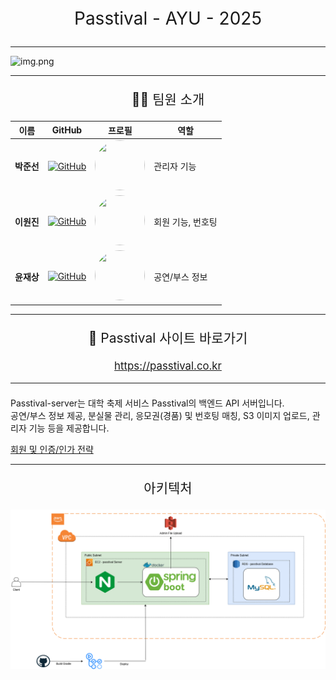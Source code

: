 
<p align="center" style="font-size:2em;"> Passtival - AYU - 2025</p>

---

![img.png](mainImage.png)

---
<p align="center" style="font-size:1.5em;"> 🤼‍♀️ 팀원 소개</p>

| 이름      | GitHub                                                                                                                         | 프로필                                                                                               | 역할      |
|---------|--------------------------------------------------------------------------------------------------------------------------------|---------------------------------------------------------------------------------------------------|---------|
| **박준선** | [![GitHub](https://img.shields.io/badge/GitHub-181717?style=flat&logo=github&logoColor=white)](https://github.com/goodjunseon) | <img src="https://github.com/goodjunseon.png" width="80" height="80" style="border-radius: 50%;"> | 관리자 기능  |
| **이원진** | [![GitHub](https://img.shields.io/badge/GitHub-181717?style=flat&logo=github&logoColor=white)](https://github.com/zldzldzz)    | <img src="https://github.com/zldzldzz.png" width="80" height="80" style="border-radius: 50%;">    | 회원 기능, 번호팅 |
| **윤재상** | [![GitHub](https://img.shields.io/badge/GitHub-181717?style=flat&logo=github&logoColor=white)](https://github.com/jae-2024)    | <img src="https://github.com/jae-2024.png" width="80" height="80" style="border-radius: 50%;">    | 공연/부스 정보 |


---

<p align="center" style="font-size:1.5em;">📌 Passtival 사이트 바로가기</p>
<p align="center" style="font-size:1.2em;"><a href="htps://passtival.co.kr" target="_blank">https://passtival.co.kr</a></p>


---

<p align="center" style="font-size:1.5em;">  </p>


Passtival-server는 대학 축제 서비스 Passtival의 백엔드 API 서버입니다.  
공연/부스 정보 제공, 분실물 관리, 응모권(경품) 및 번호팅 매칭, S3 이미지 업로드, 관리자 기능 등을 제공합니다.

[회원 및 인증/인가 전략](document/strategy/memberAuth.md)  



---

<p align="center" style="font-size:1.5em;"> 아키텍처 </p>

![](architecture.png)







